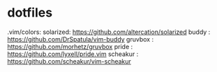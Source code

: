 # dotfiles

.vim/colors:
	solarized: https://github.com/altercation/solarized
	buddy    : https://github.com/DrSpatula/vim-buddy
	gruvbox  : https://github.com/morhetz/gruvbox
	pride    : https://github.com/lyxell/pride.vim
	scheakur : https://github.com/scheakur/vim-scheakur
